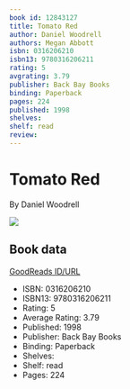 ```yaml
---
book id: 12843127
title: Tomato Red
author: Daniel Woodrell
authors: Megan Abbott
isbn: 0316206210
isbn13: 9780316206211
rating: 5
avgrating: 3.79
publisher: Back Bay Books
binding: Paperback
pages: 224
published: 1998
shelves: 
shelf: read
review: 
---
```


# Tomato Red

By Daniel Woodrell

![](https://i.gr-assets.com/images/S/compressed.photo.goodreads.com/books/1344266771l/12843127.jpg)

## Book data

[GoodReads ID/URL](https://www.goodreads.com/book/show/12843127)

- ISBN: 0316206210
- ISBN13: 9780316206211
- Rating: 5
- Average Rating: 3.79
- Published: 1998
- Publisher: Back Bay Books
- Binding: Paperback
- Shelves: 
- Shelf: read
- Pages: 224

